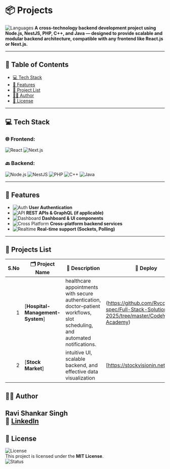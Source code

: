 # 📦 Projects
![Languages](https://img.shields.io/badge/code-MultiLanguage-blue)
**A cross-technology backend development project using Node.js, NestJS, PHP, C++, and Java — designed to provide scalable and modular backend architecture, compatible with any frontend like React.js or Next.js.**

---

## 📑 Table of Contents

- [💻 Tech Stack](#-tech-stack)
- [📝 Features](#-features)
- [🧠 Project List](#-project-list)
- [👨‍💻 Author](#-author)
- [📜 License](#-license)

---

## 💻 Tech Stack

### 🌐 Frontend:
![React](https://img.shields.io/badge/Frontend-React-blue)
![Next.js](https://img.shields.io/badge/Frontend-Next.js-black)

### 🔙 Backend:
![Node.js](https://img.shields.io/badge/Backend-Node.js-brightgreen)
![NestJS](https://img.shields.io/badge/Backend-NestJS-red)
![PHP](https://img.shields.io/badge/Backend-PHP-blue)
![C++](https://img.shields.io/badge/Backend-C++-orange)
![Java](https://img.shields.io/badge/Backend-Java-lightgrey)

---

## 📝 Features

- ![Auth](https://img.shields.io/badge/Auth-Enabled-brightgreen) **User Authentication**
- ![API](https://img.shields.io/badge/API-REST%20%26%20GraphQL-khaki) **REST APIs & GraphQL (if applicable)**
- ![Dashboard](https://img.shields.io/badge/UI-Dashboard%20Components-blueviolet) **Dashboard & UI components**
- ![Cross Platform](https://img.shields.io/badge/Backend-CrossPlatform-informational) **Cross-platform backend services**
- ![Realtime](https://img.shields.io/badge/Realtime-Sockets%20%26%20Polling-critical) **Real-time support (Sockets, Polling)**

---


## 📌 Projects List

| S.No | 🗂 Project Name | 🔧 Description | 🔗 Deploy  |
| -: | -------------- | -------------- | ---------------- |
| 1 | [**Hospital-Management-System**] | healthcare appointments with secure authentication, doctor–patient workflows, slot scheduling, and automated notifications. | (https://github.com/Rvcode-spec/Full-Stack-Solution-2025/tree/master/CodeYaan-Academy) |
| 2 | [**Stock Market**]| intuitive UI, scalable backend, and effective data visualization| [https://stockvisionin.netlify.app/] |

## 👨‍💻 Author

**Ravi Shankar Singh**  
🔗 [LinkedIn](https://www.linkedin.com/in/ravishankarsinghsde)
---

## 📜 License

![License](https://img.shields.io/badge/License-MIT-yellow)  
This project is licensed under the **MIT License**.  
![Status](https://img.shields.io/badge/Maintained-Yes-success)





















